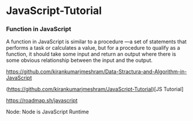 # JavaScript-Tutorial




### Function in JavaScript
A function in JavaScript is similar to a procedure —a set of statements that performs a task or calculates a value, but for a procedure to qualify as a function, it should take some input and return an output where there is some obvious relationship between the input and the output.

https://github.com/kirankumarjmeshram/Data-Stractura-and-Algorithm-in-JavaScript

(https://github.com/kirankumarjmeshram/JavaScript-Tutorial)[JS Tutorial]

https://roadmap.sh/javascript


Node: Node is JavaScript Runtime